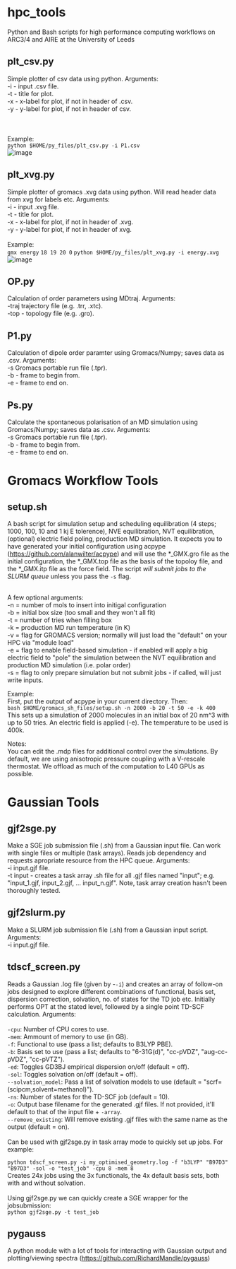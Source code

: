 # hpc_tools
Python and Bash scripts for high performance computing workflows on ARC3/4 and AIRE at the University of Leeds

## plt_csv.py
Simple plotter of csv data using python. Arguments:<br>-i - input .csv file.<br>-t - title for plot.<br>-x - x-label for plot, if not in header of .csv.<br>-y - y-label for plot, if not in header of csv.<br><br>
<br><br>Example:<br>
```python $HOME/py_files/plt_csv.py -i P1.csv```<br>
![image](https://github.com/user-attachments/assets/42b89ad7-7bbb-4aa8-8ec8-4aef8224e24f)

## plt_xvg.py
Simple plotter of gromacs .xvg data using python. Will read header data from xvg for labels etc. Arguments:<br>-i - input .xvg file.<br>-t - title for plot.<br>-x - x-label for plot, if not in header of .xvg.<br>-y - y-label for plot, if not in header of xvg.<br><br>
Example:<br>
```gmx energy```
```18 19 20 0```
```python $HOME/py_files/plt_xvg.py -i energy.xvg```
![image](https://github.com/user-attachments/assets/564a72f1-157c-47b4-959e-513b30f6de45)

## OP.py
Calculation of order parameters using MDtraj. Arguments:<br>-traj trajectory file (e.g. .trr, .xtc).<br>-top - topology file (e.g. .gro).

## P1.py
Calculation of <P1> dipole order paramter using Gromacs/Numpy; saves data as .csv. Arguments:<br>-s Gromacs portable run file (.tpr).<br>-b - frame to begin from.<br>-e - frame to end on.

## Ps.py
Calculate the spontaneous polarisation of an MD simulation using Gromacs/Numpy; saves data as .csv. Arguments:<br>-s Gromacs portable run file (.tpr).<br>-b - frame to begin from.<br>-e - frame to end on.

# Gromacs Workflow Tools
## setup.sh
A bash script for simulation setup and scheduling equilibration (4 steps; 1000, 100, 10 and 1 kj E tolerence), NVE equilibration, NVT equilibration, (optional) electric field poling, production MD simulation. It expects you to have generated your initial configuration using acpype (https://github.com/alanwilter/acpype) and will use the *_GMX.gro file as the initial configuration, the *_GMX.top file as the basis of the topoloy file, and the *_GMX.itp file as the force field. The script _will submit jobs to the SLURM queue_ unless you pass the ```-s``` flag. <br><br>

A few optional arguments:<br>
        -n = number of mols to insert into initigal configuration<br>
        -b = initial box size (too small and they won't all fit)<br>
        -t = number of tries when filling box<br>
        -k = production MD run temperature (in K)<br>
        -v = flag for GROMACS version; normally will just load the "default" on your HPC via "module load"<br>
        -e = flag to enable field-based simulation - if enabled will apply a big electric field to "pole" the simulation between the NVT equilibration and production MD simulation (i.e. polar order)<br>
        -s = flag to only prepare simulation but not submit jobs - if called, will just write inputs.<br>
        
Example:<br>
First, put the output of acpype in your current directory. Then:<br>
```bash $HOME/gromacs_sh_files/setup.sh -n 2000 -b 20 -t 50 -e -k 400```<br>
This sets up a simulation of 2000 molecules in an initial box of 20 nm^3 with up to 50 tries. An electric field is applied (-e). The temperature to be used is 400k. 

Notes:<br>
You can edit the .mdp files for additional control over the simulations. By default, we are using anisotropic pressure coupling with a V-rescale thermostat. We offload as much of the computation to L40 GPUs as possible. 


# Gaussian Tools
## gjf2sge.py
Make a SGE job submission file (.sh) from a Gaussian input file. Can work with single files or multiple (task arrays). Reads job dependency and requests apropriate resource from the HPC queue. Arguments:<br>-i input.gjf file.<br>-t input - creates a task array .sh file for all .gjf files named "input"; e.g. "input_1.gjf, input_2.gjf, ... input_n.gjf". Note, task array creation hasn't been thoroughly tested.

## gjf2slurm.py
Make a SLURM job submission file (.sh) from a Gaussian input script. Arguments:<br>-i input.gjf file.

## tdscf_screen.py
Reads a Gaussian .log file (given by -```-i```) and creates an array of follow-on jobs designed to explore different combinations of functional, basis set, dispersion correction, solvation, no. of states for the TD job etc. Initially performs OPT at the stated level, followed by a single point TD-SCF calculation. Arguments:<br><br>
```-cpu```: Number of CPU cores to use.<br>
```-mem```: Ammount of memory to use (in GB).<br>
```-f```: Functional to use (pass a list; defaults to B3LYP PBE).<br>
```-b```: Basis set to use (pass a list; defaults to "6-31G(d)", "cc-pVDZ", "aug-cc-pVDZ", "cc-pVTZ").<br>
```-ed```: Toggles GD3BJ empirical dispersion on/off (default = off).<br>
```-sol```: Toggles solvation on/off (default = off).<br>
```--solvation_model```: Pass a list of solvation models to use (default = "scrf=(scipcm,solvent=methanol)").<br>
```-ns```: Number of states for the TD-SCF job (default = 10).<br>
```-o```: Output base filename for the generated .gjf files. If not provided, it'll default to that of the input file + ```-array```.<br>
```--remove_existing```: Will remove existing .gjf files with the same name as the output (default = on).<br>
<br>
Can be used with gjf2sge.py in task array mode to quickly set up jobs. For example:

```python tdscf_screen.py -i my_optimised_geometry.log -f "b3LYP" "B97D3" "B97D3" -sol -o "test_job" -cpu 8 -mem 8```<br>
Creates 24x jobs using the 3x functionals, the 4x default basis sets, both with and without solvation.<br><br>
Using gjf2sge.py we can quickly create a SGE wrapper for the jobsubmission:<br>
```python gjf2sge.py -t test_job```

## pygauss
A python module with a lot of tools for interacting with Gaussian output and plotting/viewing spectra (https://github.com/RichardMandle/pygauss)
